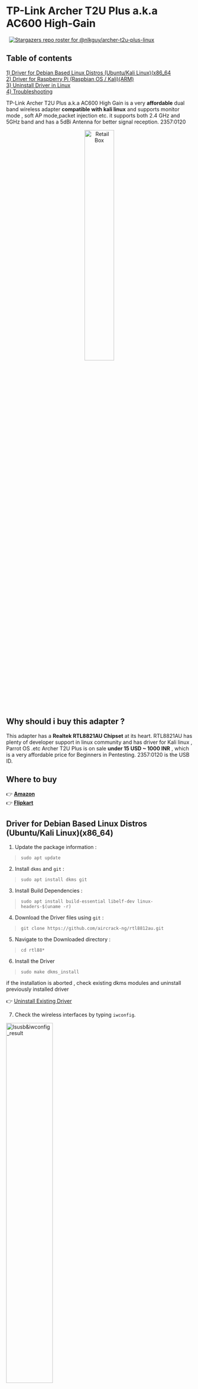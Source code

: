 # TP-Link Archer T2U Plus a.k.a AC600 High-Gain


&nbsp;
[![Stargazers repo roster for @nlkguy/archer-t2u-plus-linux](https://reporoster.com/stars/nlkguy/archer-t2u-plus-linux)](https://github.com/nlkguy/archer-t2u-plus-linux/stargazers)
&nbsp;

## Table of contents

<p align = "left">
<a href="https://github.com/Krishak15/archer-t2u-plus-linux/edit/main/README.md#driver-for-debian-based-linux-distros-ubuntukali-linuxx86_64"> 1) Driver for Debian Based Linux Distros (Ubuntu/Kali Linux)(x86_64 </a> <br>
  <a href="https://github.com/Krishak15/archer-t2u-plus-linux/edit/main/README.md#driver-for-raspberry-pi-raspbian-os--kaliarm"> 2) Driver for Raspberry Pi (Raspbian OS / Kali)(ARM)</a><br>
  <a href="https://github.com/Krishak15/archer-t2u-plus-linux/edit/main/README.md#uninstall-driver-in-linux"> 3) Uninstall Driver in Linux</a><br/>
  <a href="https://github.com/Krishak15/archer-t2u-plus-linux/edit/main/README.md#troubleshooting"> 4) Troubleshooting</a>
</p>

TP-Link Archer T2U Plus a.k.a AC600 High Gain is a very **affordable** dual band wireless adapter **compatible with kali linux** and supports monitor mode , soft AP mode,packet injection etc. it supports both 2.4 GHz and 5GHz band and has a 5dBi Antenna for better signal reception. 2357:0120

<p align = "center">
<img src="https://github.com/nlkguy/archer-t2u-plus-linux/blob/main/Images/archer-t2u-inside.jpeg" alt="Retail Box" width="40%" height="40%">
</p>

## Why should i buy this adapter ?

This adapter has a **Realtek RTL8821AU Chipset** at its heart. RTL8821AU has plenty of developer support in linux community and has driver for Kali linux , Parrot OS .etc Archer T2U Plus is on sale **under 15 USD ~ 1000 INR** , which is a very affordable price for Beginners in Pentesting. 2357:0120 is the USB ID.

## Where to buy
:point_right:  [**Amazon**](https://amzn.to/3aPjBir)  
:point_right:  [**Flipkart**](https://dl.flipkart.com/dl/tp-link-ac600-t2u-plus-usb-adapter/p/itmfhz7zg85hgtzg?marketplace=FLIPKART&iid=79034678-e8a7-4d71-8d97-073f9497fcdc.USBFHZ7ZPWFHW8YW.SEARCH&ppt=sp&lid=LSTUSBFHZ7ZPWFHW8YW9SRRQK&srno=s_1_1&qH=2fca2860d6b488dc&pid=USBFHZ7ZPWFHW8YW&affid=amaledasse&ssid=7o14gihn8ag5p98g1609082867282&otracker1=search&ppn=sp)


## Driver for Debian Based Linux Distros (Ubuntu/Kali Linux)(x86_64)

1. Update the package information :
>```sudo apt update```
2. Install `dkms` and `git` :
>```sudo apt install dkms git```
3. Install Build Dependencies :
>```sudo apt install build-essential libelf-dev linux-headers-$(uname -r)``` 
4. Download the Driver files using `git` :
>```git clone https://github.com/aircrack-ng/rtl8812au.git```
5. Navigate to the Downloaded directory :
>```cd rtl88*```
6. Install the Driver 
>```sudo make dkms_install```

if the installation is aborted , check existing dkms modules and uninstall previously installed driver 

:point_right: [Uninstall Existing Driver](https://github.com/nlkguy/archer-t2u-plus-linux#uninstall-driver-in-linux)

7. Check the wireless interfaces by typing `iwconfig`.
<img src="https://github.com/nlkguy/archer-t2u-plus-linux/blob/main/Images/lsusb%3Biwconfig.png" alt="lsusb&iwconfig_result" width="50%" height="50%">

if you encounter any weird interface name , rename the Wireless interface by following below steps

:point_right: [Change/Rename Network Interface](https://github.com/nlkguy/archer-t2u-plus-linux/blob/main/change_interface_name.md)


## Driver for Raspberry Pi (Raspbian OS / Kali)(ARM)

1. Update the package information :
>```sudo apt update```

2. Install `dkms` and `git` :
>```sudo apt install dkms git```

3. Install Build Dependencies :
#### For Raspbian OS
>```sudo apt-get install raspberrypi-kernel-headers```

#### For Kali for ARM
>```sudo apt-get install build-essential libelf-dev kalipi-kernel-headers```

4. Download the Driver files using `git` :
>```git clone https://github.com/aircrack-ng/rtl8812au.git```

5. Navigate to the Downloaded directory :
>```cd rtl88*```

#### For Raspberry (RPI)

6. Then run this step to change platform in Makefile, For RPI 1/2/3/ & 0/Zero:

>```sed -i 's/CONFIG_PLATFORM_I386_PC = y/CONFIG_PLATFORM_I386_PC = n/g' Makefile```  
>```sed -i 's/CONFIG_PLATFORM_ARM_RPI = n/CONFIG_PLATFORM_ARM_RPI = y/g' Makefile```

#### But for RPI 3B+ & 4B you will need to run those below which builds the ARM64 arch driver:

>```sed -i 's/CONFIG_PLATFORM_I386_PC = y/CONFIG_PLATFORM_I386_PC = n/g' Makefile```  
>```sed -i 's/CONFIG_PLATFORM_ARM64_RPI = n/CONFIG_PLATFORM_ARM64_RPI = y/g' Makefile```

#### In addition, if you receive an error message about ```unrecognized command line option ‘-mgeneral-regs-only’``` (i.e., Raspbian Buster), you will need to run the following commands, then retry building and installing:

>```export ARCH=arm```  
>```sed -i 's/^MAKE="/MAKE="ARCH=arm\ /' dkms.conf```

7. Install the Driver 
>```sudo make dkms_install```
<img src="https://github.com/nlkguy/archer-t2u-plus-linux/blob/main/Images/kali-arm-installing.png" alt="Kali-ARM-RPi-Installing" width="70%" height="70%">

8. Check the wireless interfaces by typing `iwconfig`.

:point_right: [Change/Rename Network Interface](https://github.com/nlkguy/archer-t2u-plus-linux/blob/main/change_interface_name.md)

## Uninstall Driver in Linux

- check the module name and version using the command ```sudo dkms status.```  </br>  
  ```
  $ dkms status  
  8812au, 5.6.4.2_35491.20191025, 5.10.63+, armv6l: installed  
  rtl8188fu, 1.0, 5.10.63+, armv6l: installed.```  

- here module name is ```8812au``` and module version is ```5.6.4.2_35491.20191025```.

- use ```sudo dkms remove <module>/<module-version>.```  </br>  
  ```
  $ sudo dkms remove 8812au/5.6.4.2_35491.20191025 --all  
  
  Deleting module version: 5.6.4.2_35491.20191025 completely from the DKMS tree.  
  
  Done.  
  ```

- delete this file using  ```sudo rm -rf /var/lib/dkms/8812au/```.

## Troubleshooting
On Raspberry Pi 4 and Debian 10 image with kernel `5.10.103-v7l+`, I get this error.
```txt
user@pc:~/rtl8812au $ sudo make dkms_install                    
cp -r * /usr/src/8812au-5.6.4.2_35491.20191025                                        
1dkms add -m 8812au -v 5.6.4.2_35491.20191025                               
                                                                                        
Creating symlink /var/lib/dkms/8812au/5.6.4.2_35491.20191025/source ->
                 /usr/src/8812au-5.6.4.2_35491.20191025
                                               
DKMS: add completed.          
dkms build -m 8812au -v 5.6.4.2_35491.20191025
Error! echo
Your kernel headers for kernel 5.10.103-v7l+ cannot be found at
/lib/modules/5.10.103-v7l+/build or /lib/modules/5.10.103-v7l+/source.
make: *** [Makefile:1786: dkms_install] Error 1
```
In my case, there is a build directory, but it was empty.
I added a symbolic link in `/lib/modules/$(uname -r)` to the source files as follows:
```bash
rm -r /lib/modules/$(uname -r)/build
ln -s /usr/src/linux-headers-$(uname -r)/ /lib/modules/$(uname -r)/build
make dkms_install # now it works
```
## References
>[DigitalOcean.com : Sed Stream Editor Basics](https://www.digitalocean.com/community/tutorials/the-basics-of-using-the-sed-stream-editor-to-manipulate-text-in-linux)
